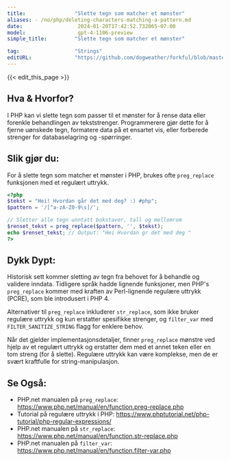 ```yaml
---
title:                "Slette tegn som matcher et mønster"
aliases: - /no/php/deleting-characters-matching-a-pattern.md
date:                  2024-01-20T17:42:52.732065-07:00
model:                 gpt-4-1106-preview
simple_title:         "Slette tegn som matcher et mønster"

tag:                  "Strings"
editURL:              "https://github.com/dogweather/forkful/blob/master/content/no/php/deleting-characters-matching-a-pattern.md"
---
```


{{< edit_this_page >}}

## Hva & Hvorfor?
I PHP kan vi slette tegn som passer til et mønster for å rense data eller forenkle behandlingen av tekststrenger. Programmerere gjør dette for å fjerne uønskede tegn, formatere data på et ensartet vis, eller forberede strenger for databaselagring og -spørringer.

## Slik gjør du:
For å slette tegn som matcher et mønster i PHP, brukes ofte `preg_replace` funksjonen med et regulært uttrykk. 

```PHP
<?php
$tekst = "Hei! Hvordan går det med deg? :) #php";
$pattern = '/[^a-zA-Z0-9\s]/';

// Sletter alle tegn unntatt bokstaver, tall og mellomrom
$renset_tekst = preg_replace($pattern, '', $tekst);
echo $renset_tekst; // Output: "Hei Hvordan gr det med deg "
?>
```

## Dykk Dypt:
Historisk sett kommer sletting av tegn fra behovet for å behandle og validere inndata. Tidligere språk hadde lignende funksjoner, men PHP's `preg_replace` kommer med kraften av Perl-lignende regulære uttrykk (PCRE), som ble introdusert i PHP 4.

Alternativer til `preg_replace` inkluderer `str_replace`, som ikke bruker regulære uttrykk og kun erstatter spesifikke strenger, og `filter_var` med `FILTER_SANITIZE_STRING` flagg for enklere behov.

Når det gjelder implementasjonsdetaljer, finner `preg_replace` mønstre ved hjelp av et regulært uttrykk og erstatter dem med et annet teken eller en tom streng (for å slette). Regulære uttrykk kan være komplekse, men de er svært kraftfulle for string-manipulasjon.

## Se Også:
- PHP.net manualen på `preg_replace`: https://www.php.net/manual/en/function.preg-replace.php
- Tutorial på regulære uttrykk i PHP: https://www.phptutorial.net/php-tutorial/php-regular-expressions/
- PHP.net manualen på `str_replace`: https://www.php.net/manual/en/function.str-replace.php
- PHP.net manualen på `filter_var`: https://www.php.net/manual/en/function.filter-var.php
